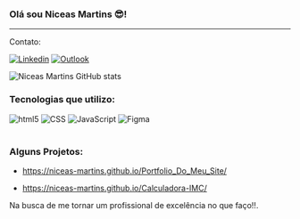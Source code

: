 ### Olá sou Niceas Martins 😎!
---

Contato:

[![Linkedin]( https://img.shields.io/badge/LinkedIn-0077B5?style=for-the-badge&logo=linkedin&logoColor=white)](https://www.linkedin.com/in/niceas-martins-4674a2286/?trk=opento_sprofile_details)
[![Outlook](https://img.shields.io/badge/Microsoft_Outlook-0078D4?style=for-the-badge&logo=microsoft-outlook&logoColor=white)](mailto:niceasmartins@outlook.com) 

![Niceas Martins GitHub stats](https://github-readme-stats.vercel.app/api?username=Niceas-Martins&show_icons=true&theme=radical)

### Tecnologias que utilizo:

<div> 
   <img alt="html5" src="https://img.shields.io/badge/HTML5-E34F26?style=for-the-badge&logo=html5&logoColor=white" /> 
   <img alt="CSS" src="https://img.shields.io/badge/CSS3-1572B6?style=for-the-badge&logo=css3&logoColor=white" /> 
   <img alt="JavaScript" src="https://img.shields.io/badge/JavaScript-323330?style=for-the-badge&logo=javascript&logoColor=F7DF1E" /> 
   <img alt="Figma" src="https://img.shields.io/badge/Figma-F24E1E?style=for-the-badge&logo=figma&logoColor=white">
<div><br/>

### Alguns Projetos:
- https://niceas-martins.github.io/Portfolio_Do_Meu_Site/

- https://niceas-martins.github.io/Calculadora-IMC/



Na busca de me tornar um profissional de excelência no que faço!!. 
